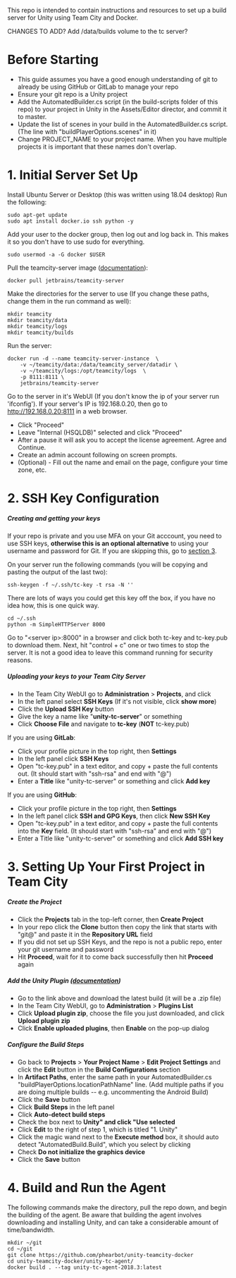 This repo is intended to contain instructions and resources to set up a build server for Unity using Team City and Docker.


CHANGES TO ADD? 
Add /data/builds volume to the tc server?


# Before Starting
- This guide assumes you have a good enough understanding of git to already be using GitHub or GitLab to manage your repo
- Ensure your git repo is a Unity project
- Add the AutomatedBuilder.cs script (in the build-scripts folder of this repo) to your project in Unity in the Assets/Editor director, and commit it to master.
- Update the list of scenes in your build in the AutomatedBuilder.cs script. (The line with "buildPlayerOptions.scenes" in it)
- Change PROJECT_NAME to your project name. When you have multiple projects it is important that these names don't overlap.  



# 1. Initial Server Set Up
Install Ubuntu Server or Desktop (this was written using 18.04 desktop)
Run the following:
```
sudo apt-get update
sudo apt install docker.io ssh python -y
```

Add your user to the docker group, then log out and log back in. This makes it so you don't have to use sudo for everything.
```
sudo usermod -a -G docker $USER
```

Pull the teamcity-server image ([documentation](https://hub.docker.com/r/jetbrains/teamcity-server/)):
```
docker pull jetbrains/teamcity-server
```

Make the directories for the server to use (If you change these paths, change them in the run command as well):
```
mkdir teamcity
mkdir teamcity/data
mkdir teamcity/logs
mkdir teamcity/builds
```

Run the server:
```
docker run -d --name teamcity-server-instance  \
    -v ~/teamcity/data:/data/teamcity_server/datadir \
    -v ~/teamcity/logs:/opt/teamcity/logs  \
    -p 8111:8111 \
    jetbrains/teamcity-server
```

Go to the server in it's WebUI (If you don't know the ip of your server run 'ifconfig'). If your server's IP is 192.168.0.20, then go to http://192.168.0.20:8111 in a web browser.
- Click "Proceed"
- Leave "Internal (HSQLDB)" selected and click "Proceed"
- After a pause it will ask you to accept the license agreement. Agree and Continue.
- Create an admin account following on screen prompts.
- (Optional) - Fill out the name and email on the page, configure your time zone, etc.


# 2. SSH Key Configuration 
##### Creating and getting your keys
If your repo is private and you use MFA on your Git acccount, you need to use SSH keys, **otherwise this is an optional alternative** to using your username and password for Git. If you are skipping this, go to [section 3](#Setting-Up-Your-First-Project-in-Team-City).

On your server run the following commands (you will be copying and pasting the output of the last two):
```
ssh-keygen -f ~/.ssh/tc-key -t rsa -N ''
```

There are lots of ways you could get this key off the box, if you have no idea how, this is one quick way.
```
cd ~/.ssh
python -m SimpleHTTPServer 8000
```

Go to "\<server ip>:8000" in a browser and click both tc-key and tc-key.pub to download them. Next, hit "control + c" one or two times to stop the server. It is not a good idea to leave this command running for security reasons.

##### Uploading your keys to your Team City Server
- In the Team City WebUI go to **Administration** > **Projects**, and click **<Root project>**
- In the left panel select **SSH Keys** (If it's not visible, click **show more**)
- Click the **Upload SSH Key** button
- Give the key a name like "**unity-tc-server**" or something
- Click **Choose File** and navigate to **tc-key** (**NOT** tc-key.pub)


If you are using **GitLab**:
- Click your profile picture in the top right, then **Settings**
- In the left panel click **SSH Keys**
- Open "tc-key.pub" in a text editor, and copy + paste the full contents out. (It should start with "ssh-rsa" and end with "<server username>@<server hostname>")
- Enter a **Title** like "unity-tc-server" or something and click **Add key**


If you are using **GitHub**:
- Click your profile picture in the top right, then **Settings**
- In the left panel click **SSH and GPG Keys**, then click **New SSH Key**
- Open "tc-key.pub" in a text editor, and copy + paste the full contents into the **Key** field. (It should start with "ssh-rsa" and end with "<server username>@<server hostname>")
- Enter a Title like "unity-tc-server" or something and click **Add SSH key**


# 3. Setting Up Your First Project in Team City
##### Create the Project
- Click the **Projects** tab in the top-left corner, then **Create Project**
- In your repo click the **Clone** button then copy the link that starts with "git@" and paste it in the **Repository URL** field
- If you did not set up SSH Keys, and the repo is not a public repo, enter your git username and password
- Hit **Proceed**, wait for it to come back successfully then hit **Proceed** again

##### Add the Unity Plugin ([documentation](https://plugins.jetbrains.com/plugin/11453-unity-support))
- Go to the link above and download the latest build (it will be a .zip file)
- In the Team City WebUI, go to **Administration** > **Plugins List**
- Click **Upload plugin zip**, choose the file you just downloaded, and click **Upload plugin zip**
- Click **Enable uploaded plugins**, then **Enable** on the pop-up dialog

##### Configure the Build Steps
- Go back to **Projects** > **Your Project Name** > **Edit Project Settings** and click the **Edit** button in the **Build Configurations** section
- In **Artifact Paths**, enter the same path in your AutomatedBuilder.cs "buildPlayerOptions.locationPathName" line. (Add multiple paths if you are doing multiple builds -- e.g. uncommenting the Android Build)
- Click the **Save** button
- Click **Build Steps** in the left panel
- Click **Auto-detect build steps**
- Check the box next to **Unity" and click "Use selected**
- Click **Edit** to the right of step 1, which is titled "1. Unity"
- Click the magic wand next to the **Execute method** box, it should auto detect "AutomatedBuild.Build", which you select by clicking
- Check **Do not initialize the graphics device**
- Click the **Save** button

# 4. Build and Run the Agent
The following commands make the directory, pull the repo down, and begin the building of the agent. Be aware that building the agent involves downloading and installing Unity, and can take a considerable amount of time/bandwidth.
```
mkdir ~/git
cd ~/git
git clone https://github.com/phearbot/unity-teamcity-docker
cd unity-teamcity-docker/unity-tc-agent/
docker build . --tag unity-tc-agent-2018.3:latest
```



